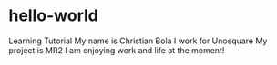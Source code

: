 # hello-world
Learning Tutorial 
My name is Christian Bola
I work for Unosquare 
My project is MR2 
I am enjoying work and life at the moment! 
